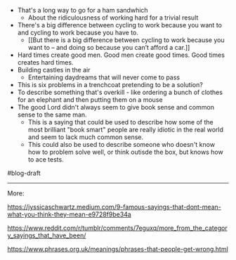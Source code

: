 - That's a long way to go for a ham sandwhich
	- About the ridiculousness of working hard for a trivial result
- There's a big difference between cycling to work because you want to and cycling to work because you have to.
	- [[But there is a big difference between cycling to work because you want to – and doing so because you can’t afford a car.]]
- Hard times create good men. Good men create good times. Good times creates hard times.
- Building castles in the air
	- Entertaining daydreams that will never come to pass
- This is six problems in a trenchcoat pretending to be a solution?
- To describe something that's overkill - like ordering a bunch of clothes for an elephant and then putting them on a mouse
- The good Lord didn't always seem to give book sense and common sense to the same man.
	- This is a saying that could be used to describe how some of the most brilliant "book smart" people are really idiotic in the real world and seem to lack much common sense.
	- This could also be used to describe someone who doesn't know how to problem solve well, or think outisde the box, but knows how to ace tests. 

#blog-draft 


---
More:

https://jyssicaschwartz.medium.com/9-famous-sayings-that-dont-mean-what-you-think-they-mean-e9728f9be34a

https://www.reddit.com/r/tumblr/comments/7eguxq/more_from_the_category_sayings_that_have_been/

https://www.phrases.org.uk/meanings/phrases-that-people-get-wrong.html
